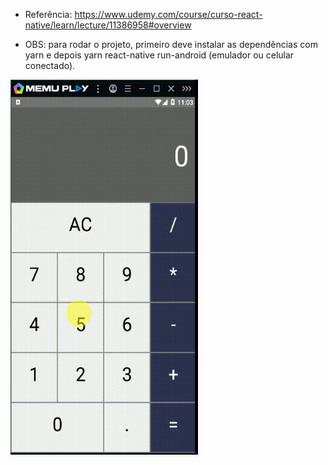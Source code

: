 * Referência: https://www.udemy.com/course/curso-react-native/learn/lecture/11386958#overview

* OBS: para rodar o projeto, primeiro deve instalar as dependências com yarn e depois yarn react-native run-android (emulador ou celular conectado).

<img src="screens/calculadora.gif" width="300px" height="600px">
